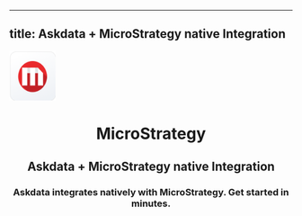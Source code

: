 
  ---
  title: Askdata + MicroStrategy native Integration
  ---

<img class="dataset_icon mx-auto d-block mb-4" width="82" height="88" src="/media/integrations/icons/microstrategy.png" alt="">
<h1 class="dataset_title" style="text-align: center;">MicroStrategy</h1>
<h2 class="dataset_subtitle" style="text-align: center;">Askdata + MicroStrategy native Integration</h2> 
<h3 class="dataset_description" style="text-align: center;">Askdata integrates natively with  MicroStrategy. Get started in minutes.</h3> 

  